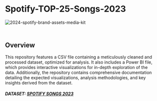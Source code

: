 # Spotify-TOP-25-Songs-2023

![2024-spotify-brand-assets-media-kit](https://github.com/user-attachments/assets/b1796132-61a6-4c3b-9e75-5626ec17ae04)


<h2><br/>Overview</h2>
This repository features a CSV file containing a meticulously cleaned and processed dataset, optimized for analysis. 
It also includes a Power BI file, which provides interactive visualizations for in-depth exploration of the data. 
Additionally, the repository contains comprehensive documentation detailing the expected visualizations, analysis methodologies, and key insights derived from the dataset.

<br />
<h5>DATASET: <a href='https://www.kaggle.com/datasets/nelgiriyewithana/top-spotify-songs-2023'>SPOTIFY SONGS 2023 </a></h5>

